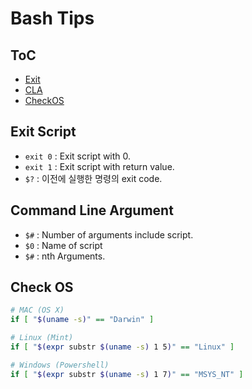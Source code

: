 # Bash Tips

## ToC

* [Exit](#ExitScript)
* [CLA](#ComandLineArgument)
* [CheckOS](#CheckOS)

## Exit Script

* `exit 0` : Exit script with 0.
* `exit 1` : Exit script with return value.
* `$?` : 이전에 실행한 명령의 exit code.

## Command Line Argument

* `$#` : Number of arguments include script.
* `$0` : Name of script
* `$#` : nth Arguments.

## Check OS

```bash
# MAC (OS X)
if [ "$(uname -s)" == "Darwin" ]

# Linux (Mint)
if [ "$(expr substr $(uname -s) 1 5)" == "Linux" ]

# Windows (Powershell)
if [ "$(expr substr $(uname -s) 1 7)" == "MSYS_NT" ]
```

